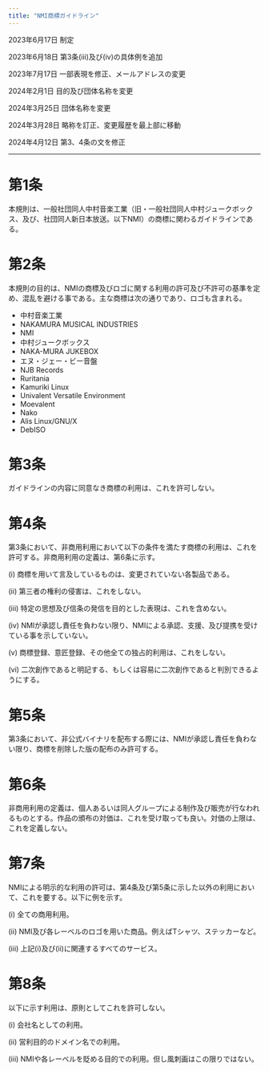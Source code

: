 ```yaml
---
title: "NMI商標ガイドライン"
---
```


2023年6月17日 制定

2023年6月18日 第3条(iii)及び(iv)の具体例を追加

2023年7月17日 一部表現を修正、メールアドレスの変更

2024年2月1日 目的及び団体名称を変更

2024年3月25日 団体名称を変更

2024年3月28日 略称を訂正、変更履歴を最上部に移動

2024年4月12日 第3、4条の文を修正

---

# 第1条
本規則は、一般社団同人中村音楽工業（旧・一般社団同人中村ジュークボックス、及び、社団同人新日本放送。以下NMI）の商標に関わるガイドラインである。

# 第2条
本規則の目的は、NMIの商標及びロゴに関する利用の許可及び不許可の基準を定め、混乱を避ける事である。主な商標は次の通りであり、ロゴも含まれる。
- 中村音楽工業
- NAKAMURA MUSICAL INDUSTRIES
- NMI
- 中村ジュークボックス
- NAKA-MURA JUKEBOX
- エヌ・ジェー・ビー音盤
- NJB Records
- Ruritania
- Kamuriki Linux
- Univalent Versatile Environment
- Moevalent
- Nako
- Alis Linux/GNU/X
- DebISO

# 第3条
ガイドラインの内容に同意なき商標の利用は、これを許可しない。

# 第4条
第3条において、非商用利用において以下の条件を満たす商標の利用は、これを許可する。非商用利用の定義は、第6条に示す。

(i) 商標を用いて言及しているものは、変更されていない各製品である。

(ii) 第三者の権利の侵害は、これをしない。

(iii) 特定の思想及び信条の発信を目的とした表現は、これを含めない。

(iv) NMIが承認し責任を負わない限り、NMIによる承認、支援、及び提携を受けている事を示していない。

(v) 商標登録、意匠登録、その他全ての独占的利用は、これをしない。

(vi) 二次創作であると明記する、もしくは容易に二次創作であると判別できるようにする。

# 第5条
第3条において、非公式バイナリを配布する際には、NMIが承認し責任を負わない限り、商標を削除した版の配布のみ許可する。

# 第6条
非商用利用の定義は、個人あるいは同人グループによる制作及び販売が行なわれるものとする。作品の頒布の対価は、これを受け取っても良い。対価の上限は、これを定義しない。

# 第7条
NMIによる明示的な利用の許可は、第4条及び第5条に示した以外の利用において、これを要する。以下に例を示す。

(i) 全ての商用利用。

(ii) NMI及び各レーベルのロゴを用いた商品。例えばTシャツ、ステッカーなど。

(iii) 上記(i)及び(ii)に関連するすべてのサービス。

# 第8条
以下に示す利用は、原則としてこれを許可しない。

(i) 会社名としての利用。

(ii) 営利目的のドメイン名での利用。

(iii) NMIや各レーベルを貶める目的での利用。但し風刺画はこの限りではない。


